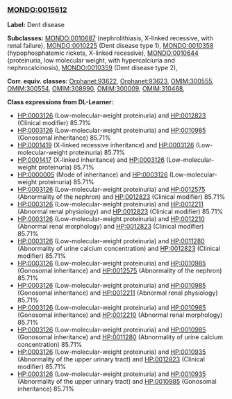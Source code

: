 
### [MONDO:0015612](http://purl.obolibrary.org/obo/MONDO_0015612)
**Label:** Dent disease

**Subclasses:** [MONDO:0010687](http://purl.obolibrary.org/obo/MONDO_0010687) (nephrolithiasis, X-linked recessive, with renal failure), [MONDO:0010225](http://purl.obolibrary.org/obo/MONDO_0010225) (Dent disease type 1), [MONDO:0010358](http://purl.obolibrary.org/obo/MONDO_0010358) (hypophosphatemic rickets, X-linked recessive), [MONDO:0010644](http://purl.obolibrary.org/obo/MONDO_0010644) (proteinuria, low molecular weight, with hypercalciuria and nephrocalcinosis), [MONDO:0010359](http://purl.obolibrary.org/obo/MONDO_0010359) (Dent disease type 2), 

**Corr. equiv. classes:** [Orphanet:93622](http://www.orpha.net/ORDO/Orphanet_93622), [Orphanet:93623](http://www.orpha.net/ORDO/Orphanet_93623), [OMIM:300555](http://purl.obolibrary.org/obo/OMIM_300555), [OMIM:300554](http://purl.obolibrary.org/obo/OMIM_300554), [OMIM:308990](http://purl.obolibrary.org/obo/OMIM_308990), [OMIM:300009](http://purl.obolibrary.org/obo/OMIM_300009), [OMIM:310468](http://purl.obolibrary.org/obo/OMIM_310468), 

**Class expressions from DL-Learner:**

- [HP:0003126](http://purl.obolibrary.org/obo/HP_0003126) (Low-molecular-weight proteinuria) and [HP:0012823](http://purl.obolibrary.org/obo/HP_0012823) (Clinical modifier) 85.71%
- [HP:0003126](http://purl.obolibrary.org/obo/HP_0003126) (Low-molecular-weight proteinuria) and [HP:0010985](http://purl.obolibrary.org/obo/HP_0010985) (Gonosomal inheritance) 85.71%
- [HP:0001419](http://purl.obolibrary.org/obo/HP_0001419) (X-linked recessive inheritance) and [HP:0003126](http://purl.obolibrary.org/obo/HP_0003126) (Low-molecular-weight proteinuria) 85.71%
- [HP:0001417](http://purl.obolibrary.org/obo/HP_0001417) (X-linked inheritance) and [HP:0003126](http://purl.obolibrary.org/obo/HP_0003126) (Low-molecular-weight proteinuria) 85.71%
- [HP:0000005](http://purl.obolibrary.org/obo/HP_0000005) (Mode of inheritance) and [HP:0003126](http://purl.obolibrary.org/obo/HP_0003126) (Low-molecular-weight proteinuria) 85.71%
- [HP:0003126](http://purl.obolibrary.org/obo/HP_0003126) (Low-molecular-weight proteinuria) and [HP:0012575](http://purl.obolibrary.org/obo/HP_0012575) (Abnormality of the nephron) and [HP:0012823](http://purl.obolibrary.org/obo/HP_0012823) (Clinical modifier) 85.71%
- [HP:0003126](http://purl.obolibrary.org/obo/HP_0003126) (Low-molecular-weight proteinuria) and [HP:0012211](http://purl.obolibrary.org/obo/HP_0012211) (Abnormal renal physiology) and [HP:0012823](http://purl.obolibrary.org/obo/HP_0012823) (Clinical modifier) 85.71%
- [HP:0003126](http://purl.obolibrary.org/obo/HP_0003126) (Low-molecular-weight proteinuria) and [HP:0012210](http://purl.obolibrary.org/obo/HP_0012210) (Abnormal renal morphology) and [HP:0012823](http://purl.obolibrary.org/obo/HP_0012823) (Clinical modifier) 85.71%
- [HP:0003126](http://purl.obolibrary.org/obo/HP_0003126) (Low-molecular-weight proteinuria) and [HP:0011280](http://purl.obolibrary.org/obo/HP_0011280) (Abnormality of urine calcium concentration) and [HP:0012823](http://purl.obolibrary.org/obo/HP_0012823) (Clinical modifier) 85.71%
- [HP:0003126](http://purl.obolibrary.org/obo/HP_0003126) (Low-molecular-weight proteinuria) and [HP:0010985](http://purl.obolibrary.org/obo/HP_0010985) (Gonosomal inheritance) and [HP:0012575](http://purl.obolibrary.org/obo/HP_0012575) (Abnormality of the nephron) 85.71%
- [HP:0003126](http://purl.obolibrary.org/obo/HP_0003126) (Low-molecular-weight proteinuria) and [HP:0010985](http://purl.obolibrary.org/obo/HP_0010985) (Gonosomal inheritance) and [HP:0012211](http://purl.obolibrary.org/obo/HP_0012211) (Abnormal renal physiology) 85.71%
- [HP:0003126](http://purl.obolibrary.org/obo/HP_0003126) (Low-molecular-weight proteinuria) and [HP:0010985](http://purl.obolibrary.org/obo/HP_0010985) (Gonosomal inheritance) and [HP:0012210](http://purl.obolibrary.org/obo/HP_0012210) (Abnormal renal morphology) 85.71%
- [HP:0003126](http://purl.obolibrary.org/obo/HP_0003126) (Low-molecular-weight proteinuria) and [HP:0010985](http://purl.obolibrary.org/obo/HP_0010985) (Gonosomal inheritance) and [HP:0011280](http://purl.obolibrary.org/obo/HP_0011280) (Abnormality of urine calcium concentration) 85.71%
- [HP:0003126](http://purl.obolibrary.org/obo/HP_0003126) (Low-molecular-weight proteinuria) and [HP:0010935](http://purl.obolibrary.org/obo/HP_0010935) (Abnormality of the upper urinary tract) and [HP:0012823](http://purl.obolibrary.org/obo/HP_0012823) (Clinical modifier) 85.71%
- [HP:0003126](http://purl.obolibrary.org/obo/HP_0003126) (Low-molecular-weight proteinuria) and [HP:0010935](http://purl.obolibrary.org/obo/HP_0010935) (Abnormality of the upper urinary tract) and [HP:0010985](http://purl.obolibrary.org/obo/HP_0010985) (Gonosomal inheritance) 85.71%


